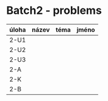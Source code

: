 # Batch2 - problems

| úloha | název | téma | jméno |
|-------|-------|------|-------|
| 2-U1  |       |      |       |
| 2-U2  |       |      |       |
| 2-U3  |       |      |       |
| 2-A   |       |      |       |
| 2-K   |       |      |       |
| 2-B   |       |      |       |
